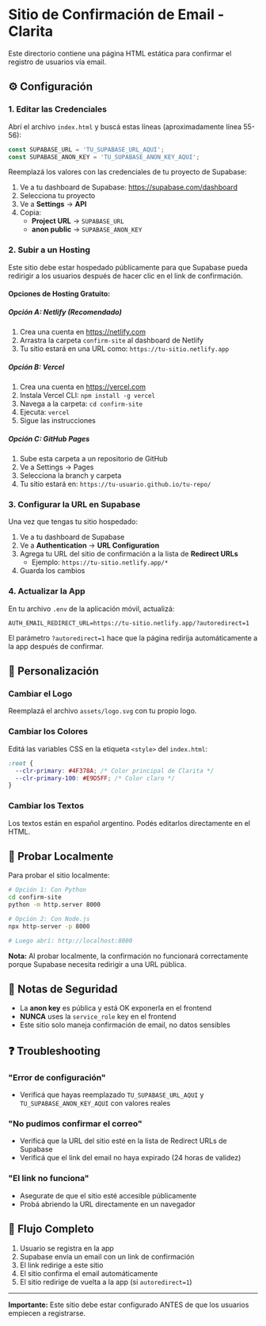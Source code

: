 # Sitio de Confirmación de Email - Clarita

Este directorio contiene una página HTML estática para confirmar el registro de usuarios vía email.

## ⚙️ Configuración

### 1. Editar las Credenciales

Abrí el archivo `index.html` y buscá estas líneas (aproximadamente línea 55-56):

```javascript
const SUPABASE_URL = 'TU_SUPABASE_URL_AQUI';
const SUPABASE_ANON_KEY = 'TU_SUPABASE_ANON_KEY_AQUI';
```

Reemplazá los valores con las credenciales de tu proyecto de Supabase:

1. Ve a tu dashboard de Supabase: https://supabase.com/dashboard
2. Selecciona tu proyecto
3. Ve a **Settings** → **API**
4. Copia:
   - **Project URL** → `SUPABASE_URL`
   - **anon public** → `SUPABASE_ANON_KEY`

### 2. Subir a un Hosting

Este sitio debe estar hospedado públicamente para que Supabase pueda redirigir a los usuarios después de hacer clic en el link de confirmación.

#### Opciones de Hosting Gratuito:

##### Opción A: Netlify (Recomendado)
1. Crea una cuenta en https://netlify.com
2. Arrastra la carpeta `confirm-site` al dashboard de Netlify
3. Tu sitio estará en una URL como: `https://tu-sitio.netlify.app`

##### Opción B: Vercel
1. Crea una cuenta en https://vercel.com
2. Instala Vercel CLI: `npm install -g vercel`
3. Navega a la carpeta: `cd confirm-site`
4. Ejecuta: `vercel`
5. Sigue las instrucciones

##### Opción C: GitHub Pages
1. Sube esta carpeta a un repositorio de GitHub
2. Ve a Settings → Pages
3. Selecciona la branch y carpeta
4. Tu sitio estará en: `https://tu-usuario.github.io/tu-repo/`

### 3. Configurar la URL en Supabase

Una vez que tengas tu sitio hospedado:

1. Ve a tu dashboard de Supabase
2. Ve a **Authentication** → **URL Configuration**
3. Agrega tu URL del sitio de confirmación a la lista de **Redirect URLs**
   - Ejemplo: `https://tu-sitio.netlify.app/*`
4. Guarda los cambios

### 4. Actualizar la App

En tu archivo `.env` de la aplicación móvil, actualizá:

```env
AUTH_EMAIL_REDIRECT_URL=https://tu-sitio.netlify.app/?autoredirect=1
```

El parámetro `?autoredirect=1` hace que la página redirija automáticamente a la app después de confirmar.

## 🔧 Personalización

### Cambiar el Logo

Reemplazá el archivo `assets/logo.svg` con tu propio logo.

### Cambiar los Colores

Editá las variables CSS en la etiqueta `<style>` del `index.html`:

```css
:root {
  --clr-primary: #4F378A; /* Color principal de Clarita */
  --clr-primary-100: #E9D5FF; /* Color claro */
}
```

### Cambiar los Textos

Los textos están en español argentino. Podés editarlos directamente en el HTML.

## 🧪 Probar Localmente

Para probar el sitio localmente:

```bash
# Opción 1: Con Python
cd confirm-site
python -m http.server 8000

# Opción 2: Con Node.js
npx http-server -p 8000

# Luego abrí: http://localhost:8000
```

**Nota:** Al probar localmente, la confirmación no funcionará correctamente porque Supabase necesita redirigir a una URL pública.

## 📝 Notas de Seguridad

- La **anon key** es pública y está OK exponerla en el frontend
- **NUNCA** uses la `service_role` key en el frontend
- Este sitio solo maneja confirmación de email, no datos sensibles

## ❓ Troubleshooting

### "Error de configuración"
- Verificá que hayas reemplazado `TU_SUPABASE_URL_AQUI` y `TU_SUPABASE_ANON_KEY_AQUI` con valores reales

### "No pudimos confirmar el correo"
- Verificá que la URL del sitio esté en la lista de Redirect URLs de Supabase
- Verificá que el link del email no haya expirado (24 horas de validez)

### "El link no funciona"
- Asegurate de que el sitio esté accesible públicamente
- Probá abriendo la URL directamente en un navegador

## 🔗 Flujo Completo

1. Usuario se registra en la app
2. Supabase envía un email con un link de confirmación
3. El link redirige a este sitio
4. El sitio confirma el email automáticamente
5. El sitio redirige de vuelta a la app (si `autoredirect=1`)

---

**Importante:** Este sitio debe estar configurado ANTES de que los usuarios empiecen a registrarse.


